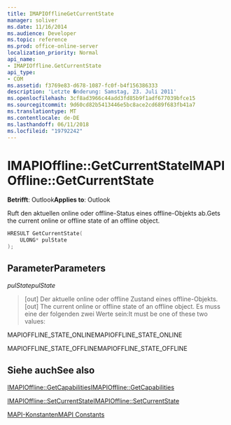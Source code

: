 ```yaml
---
title: IMAPIOfflineGetCurrentState
manager: soliver
ms.date: 11/16/2014
ms.audience: Developer
ms.topic: reference
ms.prod: office-online-server
localization_priority: Normal
api_name:
- IMAPIOffline.GetCurrentState
api_type:
- COM
ms.assetid: f3769e83-d678-1087-fc0f-b4f156386333
description: 'Letzte �nderung: Samstag, 23. Juli 2011'
ms.openlocfilehash: 3cf8ad3966c44add3fd85b9f1adf677039bfce15
ms.sourcegitcommit: 9d60cd82b5413446e5bc8ace2cd689f683fb41a7
ms.translationtype: MT
ms.contentlocale: de-DE
ms.lasthandoff: 06/11/2018
ms.locfileid: "19792242"
---
```

# <a name="imapiofflinegetcurrentstate"></a><span data-ttu-id="a73b4-103">IMAPIOffline::GetCurrentState</span><span class="sxs-lookup"><span data-stu-id="a73b4-103">IMAPIOffline::GetCurrentState</span></span>

  
  
<span data-ttu-id="a73b4-104">**Betrifft**: Outlook</span><span class="sxs-lookup"><span data-stu-id="a73b4-104">**Applies to**: Outlook</span></span> 
  
<span data-ttu-id="a73b4-105">Ruft den aktuellen online oder offline-Status eines offline-Objekts ab.</span><span class="sxs-lookup"><span data-stu-id="a73b4-105">Gets the current online or offline state of an offline object.</span></span>
  
```cpp
HRESULT GetCurrentState( 
    ULONG* pulState 
);
```

## <a name="parameters"></a><span data-ttu-id="a73b4-106">Parameter</span><span class="sxs-lookup"><span data-stu-id="a73b4-106">Parameters</span></span>

 <span data-ttu-id="a73b4-107">_pulState_</span><span class="sxs-lookup"><span data-stu-id="a73b4-107">_pulState_</span></span>
  
> <span data-ttu-id="a73b4-108">[out] Der aktuelle online oder offline Zustand eines offline-Objekts.</span><span class="sxs-lookup"><span data-stu-id="a73b4-108">[out] The current online or offline state of an offline object.</span></span> <span data-ttu-id="a73b4-109">Es muss eine der folgenden zwei Werte sein:</span><span class="sxs-lookup"><span data-stu-id="a73b4-109">It must be one of these two values:</span></span>
    
<span data-ttu-id="a73b4-110">MAPIOFFLINE_STATE_ONLINE</span><span class="sxs-lookup"><span data-stu-id="a73b4-110">MAPIOFFLINE_STATE_ONLINE</span></span>
  
> 
    
<span data-ttu-id="a73b4-111">MAPIOFFLINE_STATE_OFFLINE</span><span class="sxs-lookup"><span data-stu-id="a73b4-111">MAPIOFFLINE_STATE_OFFLINE</span></span>
  
> 
    
## <a name="see-also"></a><span data-ttu-id="a73b4-112">Siehe auch</span><span class="sxs-lookup"><span data-stu-id="a73b4-112">See also</span></span>



[<span data-ttu-id="a73b4-113">IMAPIOffline::GetCapabilities</span><span class="sxs-lookup"><span data-stu-id="a73b4-113">IMAPIOffline::GetCapabilities</span></span>](imapioffline-getcapabilities.md)
  
[<span data-ttu-id="a73b4-114">IMAPIOffline::SetCurrentState</span><span class="sxs-lookup"><span data-stu-id="a73b4-114">IMAPIOffline::SetCurrentState</span></span>](imapioffline-setcurrentstate.md)


[<span data-ttu-id="a73b4-115">MAPI-Konstanten</span><span class="sxs-lookup"><span data-stu-id="a73b4-115">MAPI Constants</span></span>](mapi-constants.md)


